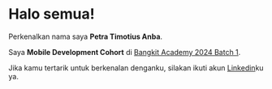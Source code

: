 # Halo semua! 

Perkenalkan nama saya **Petra Timotius Anba**.<br>

Saya **Mobile Development Cohort** di [Bangkit Academy 2024 Batch 1](https://grow.google/intl/id_id/bangkit/?tab=machine-learning).<br>

Jika kamu tertarik untuk berkenalan denganku, silakan ikuti akun [Linkedin](https://www.linkedin.com/in/petratimotiusanba/)ku ya.
